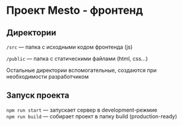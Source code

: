 # Проект Mesto - фронтенд

## Директории

`/src` — папка с исходными кодом фронтенда (js)

`/public` — папка с статическими файлами (html, css...)   
  
Остальные директории вспомогательные, создаются при необходимости разработчиком

## Запуск проекта

`npm run start` — запускает сервер в development-режмие  
`npm run build` — собирает проект в папку build (production-ready)



